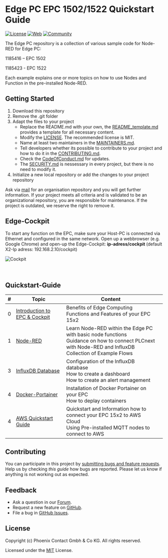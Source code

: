 # Edge PC EPC 1502/1522 Quickstart Guide

[![License](https://img.shields.io/badge/license-MIT-blue.svg)](LICENSE)
[![Web](https://img.shields.io/badge/PLCnext-Website-blue.svg)](https://www.phoenixcontact.com/plcnext)
[![Community](https://img.shields.io/badge/PLCnext-Community-blue.svg)](https://www.plcnext-community.net)

The Edge PC repository is a collection of various sample code for Node-RED for Edge PC:

1185416 – EPC 1502 

1185423 -  EPC 1522 

Each example explains one or more topics on how to use Nodes and Function in the pre-installed Node-RED.

## Getting Started

1. Download this repository
2. Remove the .git folder
3. Adapt the files to your project
    *  Replace the README.md with your own, the [README_template.md](README_template.md) provides a template for all necessary content.
    *  Modify the [LICENSE](LICENSE). The recommended license is MIT.
    *  Name at least two maintainers in the [MAINTAINERS.md](MAINTAINERS.md).
    *  Tell developers whether its possible to contribute to your project and how to do it in the [CONTRIBUTING.md](CONTRIBUTING.md).
    *  Check the [CodeOfConduct.md](CodeOfConduct.md) for updates.
    *  The [SECURITY.md](SECURITY.md) is nessessary in every project, but there is no need to modify it.
4. Initialize a new local repository or add the changes to your project repository

Ask via [mail](mailto:OSSPLCnext@phoenixcontact.com) for an organisation repository and you will get further information.
If your project meets all criteria and is validated to be an organizational repository, you are responsible for maintenance. 
If the project is outdated, we reserve the right to remove it.

## Edge-Cockpit
To start any function on the EPC, make sure your Host-PC is connected via Ethernet and configured in the same network.
Open up a webbrowser (e.g. Google Chrome) and open-up the Edge-Cockpit:
<b>ip-adress/cockpit </b>
(default X2-Ip adress: 192.168.2.10/cockpit) <br>

![Cockpit](images/00_CockpitS.jpg) <br>
<br>
<br>
## Quickstart-Guide

|   #  |  Topic   |  Content   |     |
| --- | --- | --- | --- |
| 0 | [Introduction to EPC & Cockpit](99_EPC15x2_Introduction.md) | Benefits of Edge Computing <br> Functions and Features of your EPC 15x2 |
|   1  |  [Node-RED](07_Node-RED_HowTo.md)   |  Learn Node-RED within the Edge PC with basic node functions <br> Guidance on how to connect PLCnext with Node-RED and InfluxDB  <br> Collection of Example Flows   | 
|  3   | [InfluxDB Database](09_InfluxDB.md)    | Configuration of the InfluxDB database <br> How to create a dashboard <br> How to create an alert management  |
|  4   | [Docker-Portainer](08_DockerPortainer.md)    | Installation of Docker Portainer on your EPC <br> How to deplay containers  | 
|  4   | [AWS Quickstart Guide](10_AWS_QuickstartGuide.md)    | Quickstart and Information how to connect your EPC 15x2 to AWS Cloud <br> Using Pre-installed MQTT nodes to connect to AWS  | 



## Contributing

You can participate in this project by [submitting bugs and feature requests](https://github.com/PLCnext/OSSTemplate/issues). Help us by checking *this guide* how bugs are reported.
Please let us know if anything is not working out as expected.

## Feedback

* Ask a question in our [Forum](https://www.plcnext-community.net/index.php?option=com_easydiscuss&view=categories&Itemid=221&lang=en).
* Request a new feature on [GitHub](CONTRIBUTING.md).
* File a bug in [GitHub Issues](https://github.com/PLCnext/CSharpSamples/issues).

## License

Copyright (c) Phoenix Contact Gmbh & Co KG. All rights reserved.

Licensed under the [MIT](LICENSE) License.